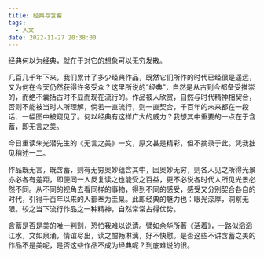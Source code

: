 ```yaml
---
title: 经典与含蓄
tags:
  - 人文
date: 2022-11-27 20:38:00
---
```


经典何以为经典，就在于对它的想象可以无穷发散。

几百几千年下来，我们累计了多少经典作品，既然它们所作的时代已经很是遥远，又为何在今天仍然获得许多受众？这里所说的“经典”，自然是从古到今都备受推崇的，而绝不囊括古时不显而现在流行的。作品被人欣赏，自然与时代精神相契合，否则不能被当时人所理解，倘若一直流行，则一直契合，千百年的未来都在一段话、一幅图中被窥见了。何以经典有这样广大的威力？我想其中重要的一点在于含蓄，即无言之美。

今日重读朱光潜先生的《无言之美》一文，原文甚是精彩，但不摘录于此。凭我拙见稍述一二。

作品既无言，既含蓄，则有无穷奥妙蕴含其中，因奥妙无穷，则各人见之所得光景亦必各有差距，即便同一人反复读之也能受之百益，更不必说各时代人所见光景必然不同。从不同的视角去看同样的事物，得到不同的感受，感受又分别契合各自的时代，引得千百年以来的人都奉为圭臬。此即经典的魅力也：眼光深厚，洞察无限。较之当下流行作品之一种精神，自然常常占得优势。

含蓄是否是美的唯一判别，恐怕我难以说清。譬如余华所著《活着》，一路似滔滔江水，文如泉涌，情谊尽出，读之酣畅淋漓，好不快慰。是否这些不讲含蓄之美的作品不是美呢，是否这些作品不成为经典呢？到底难说的很。
